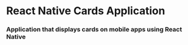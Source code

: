 # React Native Cards Application

### Application that displays cards on mobile apps using React Native